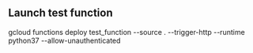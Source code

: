 
## Launch test function
gcloud functions deploy test_function --source . --trigger-http --runtime python37 --allow-unauthenticated